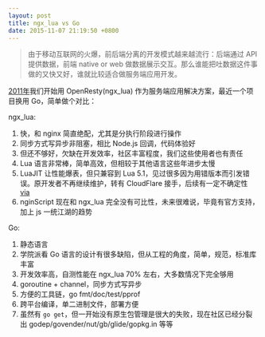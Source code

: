 ```yaml
---
layout: post
title: ngx_lua vs Go
date: 2015-11-07 21:19:50 +0800
---
```


> 由于移动互联网的火爆，前后端分离的开发模式越来越流行：后端通过 API 提供数据，前端 native or web 做数据展示交互。那么谁能把吐数据这件事做的又快又好，谁就比较适合做服务端应用开发。

[2011年][1]我们开始用 OpenResty(ngx_lua) 作为服务端应用解决方案，最近一个项目换用 Go，简单做个对比：

ngx_lua:

1. 快，和 nginx 简直绝配，尤其是分执行阶段进行操作
1. 同步方式写异步非阻塞，相比 Node.js 回调，代码体验好
1. 但还不够好，欠缺在开发效率，社区丰富程度，我们这些使用者也有责任
1. Lua 语言非常棒，简单高效，但相较于其他语言这些年进步太慢
1. LuaJIT 让性能爆表，但只兼容到 Lua 5.1，见过很多因为用错版本而引发错误。原开发者不再继续维护，转有 CloudFlare 接手，后续有一定不确定性 [via][2]
1. nginScript 现在和 ngx_lua 完全没有可比性，未来很难说，毕竟有官方支持，加上 js 一统江湖的趋势

Go:

1. 静态语言
1. 学院派看 Go 语言的设计有很多缺陷，但从工程的角度，简单，规范，标准库丰富
1. 开发效率高，自测性能在 ngx_lua 70% 左右，大多数情况下完全够用
1. goroutine + channel，同步方式写异步
1. 方便的工具链，go fmt/doc/test/pprof
1. 跨平台编译，单二进制文件，部署方便
1. 虽然有 `go get`，但一开始没有原生包管理是很大的失败，现在社区已经分裂出 godep/govender/nut/gb/glide/gopkg.in 等等

[1]:https://github.com/appwilldev/moochine
[2]:http://www.freelists.org/post/luajit/Looking-for-new-LuaJIT-maintainers

